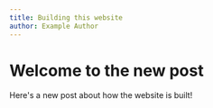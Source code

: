 ```yaml
---
title: Building this website
author: Example Author
---
```


# Welcome to the new post

Here's a new post about how the website is built!